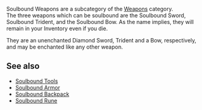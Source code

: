 Soulbound Weapons are a subcategory of the [Weapons](https://github.com/Slimefun/Slimefun4/wiki/Weapons) category.  
The three weapons which can be soulbound are the Soulbound Sword, Soulbound Trident, and the Soulbound Bow. As the name implies, they will remain in your Inventory even if you die.  

They are an unenchanted Diamond Sword, Trident and a Bow, respectively, and may be enchanted like any other weapon.  

## See also

* [Soulbound Tools](https://github.com/Slimefun/Slimefun4/wiki/Soulbound-Tools)
* [Soulbound Armor](https://github.com/Slimefun/Slimefun4/wiki/Soulbound-Armor)
* [Soulbound Backpack](https://github.com/Slimefun/Slimefun4/wiki/Soulbound-Backpack)
* [Soulbound Rune](https://github.com/Slimefun/Slimefun4/wiki/Soulbound-Rune)
